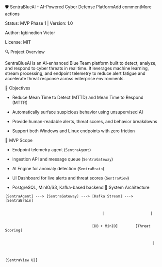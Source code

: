 🛡️ SentraBlueAI - AI-Powered Cyber Defense PlatformAdd commentMore actions

Status: MVP Phase 1 | Version: 1.0  

Author: Igbinedion Victor 

License: MIT

🔍 Project Overview

SentraBlueAI is an AI-enhanced Blue Team platform built to detect, analyze, and respond to cyber threats in real time. It leverages machine learning, stream processing, and endpoint telemetry to reduce alert fatigue and accelerate threat response across enterprise environments.

🎯 Objectives

- Reduce Mean Time to Detect (MTTD) and Mean Time to Respond (MTTR)


- Automatically surface suspicious behavior using unsupervised AI


- Provide human-readable alerts, threat scores, and behavior breakdowns


- Support both Windows and Linux endpoints with zero friction


🔧 MVP Scope

- Endpoint telemetry agent (`SentraAgent`)


- Ingestion API and message queue (`SentraGateway`)


- AI Engine for anomaly detection (`SentraBrain`)


- UI Dashboard for live alerts and threat scores (`SentraView`)


- PostgreSQL, MinIO/S3, Kafka-based backend
🧱 System Architecture

```
[SentraAgent] ---> [SentraGateway] ---> [Kafka Stream] ---> [SentraBrain]


                                             |                     |


                                        [DB + MinIO]        [Threat Scoring]


                                                                    |


                                                            [SentraView UI]
